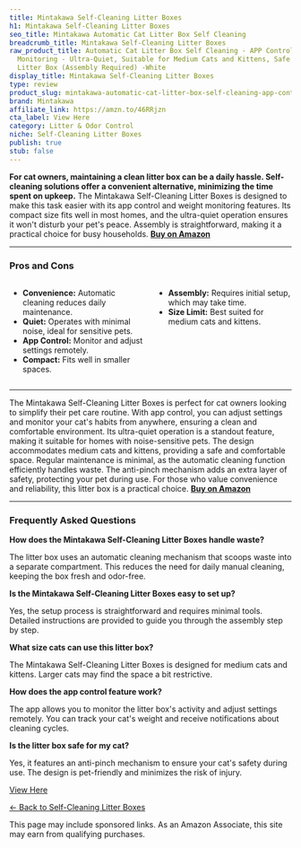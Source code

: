 ```yaml
---
title: Mintakawa Self-Cleaning Litter Boxes
h1: Mintakawa Self-Cleaning Litter Boxes
seo_title: Mintakawa Automatic Cat Litter Box Self Cleaning
breadcrumb_title: Mintakawa Self-Cleaning Litter Boxes
raw_product_title: Automatic Cat Litter Box Self Cleaning - APP Control and Weight
  Monitoring - Ultra-Quiet, Suitable for Medium Cats and Kittens, Safe Anti-Pinch
  Litter Box (Assembly Required) -White
display_title: Mintakawa Self-Cleaning Litter Boxes
type: review
product_slug: mintakawa-automatic-cat-litter-box-self-cleaning-app-control-and-weight-d44a126f
brand: Mintakawa
affiliate_link: https://amzn.to/46RRjzn
cta_label: View Here
category: Litter & Odor Control
niche: Self-Cleaning Litter Boxes
publish: true
stub: false
---
```


<div id="intro" class="full-width">
  <p><strong>For cat owners, maintaining a clean litter box can be a daily hassle. Self-cleaning solutions offer a convenient alternative, minimizing the time spent on upkeep.</strong> The Mintakawa Self-Cleaning Litter Boxes is designed to make this task easier with its app control and weight monitoring features. Its compact size fits well in most homes, and the ultra-quiet operation ensures it won't disturb your pet's peace. Assembly is straightforward, making it a practical choice for busy households. <a href="https://amzn.to/46RRjzn" rel="nofollow sponsored noopener" target="_blank"><strong>Buy on Amazon</strong></a></p>
</div>

<hr />
<h3 id="pros-cons">Pros and Cons</h3>
<div class="pc-grid" style="display:grid;grid-template-columns:1fr 1fr;gap:16px;">
  <ul>
    <li><strong>Convenience:</strong> Automatic cleaning reduces daily maintenance.</li>
    <li><strong>Quiet:</strong> Operates with minimal noise, ideal for sensitive pets.</li>
    <li><strong>App Control:</strong> Monitor and adjust settings remotely.</li>
    <li><strong>Compact:</strong> Fits well in smaller spaces.</li>
  </ul>
  <ul>
    <li><strong>Assembly:</strong> Requires initial setup, which may take time.</li>
    <li><strong>Size Limit:</strong> Best suited for medium cats and kittens.</li>
  </ul>
</div>
<hr />

<div class="full-width">
  <p>The Mintakawa Self-Cleaning Litter Boxes is perfect for cat owners looking to simplify their pet care routine. With app control, you can adjust settings and monitor your cat's habits from anywhere, ensuring a clean and comfortable environment. Its ultra-quiet operation is a standout feature, making it suitable for homes with noise-sensitive pets. The design accommodates medium cats and kittens, providing a safe and comfortable space. Regular maintenance is minimal, as the automatic cleaning function efficiently handles waste. The anti-pinch mechanism adds an extra layer of safety, protecting your pet during use. For those who value convenience and reliability, this litter box is a practical choice. <a href="https://amzn.to/46RRjzn" rel="nofollow sponsored noopener" target="_blank"><strong>Buy on Amazon</strong></a></p>
</div>

<hr />
<h3 id="faqs">Frequently Asked Questions</h3>

<p><strong>How does the Mintakawa Self-Cleaning Litter Boxes handle waste?</strong></p>
<p>The litter box uses an automatic cleaning mechanism that scoops waste into a separate compartment. This reduces the need for daily manual cleaning, keeping the box fresh and odor-free.</p>

<p><strong>Is the Mintakawa Self-Cleaning Litter Boxes easy to set up?</strong></p>
<p>Yes, the setup process is straightforward and requires minimal tools. Detailed instructions are provided to guide you through the assembly step by step.</p>

<p><strong>What size cats can use this litter box?</strong></p>
<p>The Mintakawa Self-Cleaning Litter Boxes is designed for medium cats and kittens. Larger cats may find the space a bit restrictive.</p>

<p><strong>How does the app control feature work?</strong></p>
<p>The app allows you to monitor the litter box's activity and adjust settings remotely. You can track your cat's weight and receive notifications about cleaning cycles.</p>

<p><strong>Is the litter box safe for my cat?</strong></p>
<p>Yes, it features an anti-pinch mechanism to ensure your cat's safety during use. The design is pet-friendly and minimizes the risk of injury.</p>
<p><a class="btn" href="https://amzn.to/46RRjzn" target="_blank" rel="nofollow sponsored noopener">View Here</a></p>
<p><a href="/roundups/litter-odor-control/self-cleaning-litter-boxes/">← Back to Self-Cleaning Litter Boxes</a></p>
<aside class="disclosure">This page may include sponsored links. As an Amazon Associate, this site may earn from qualifying purchases.</aside>
